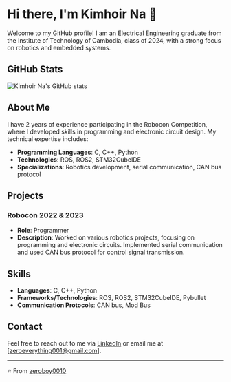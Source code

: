 # Hi there, I'm Kimhoir Na 👋

Welcome to my GitHub profile! I am an Electrical Engineering graduate from the Institute of Technology of Cambodia, class of 2024, with a strong focus on robotics and embedded systems.

## GitHub Stats
![Kimhoir Na's GitHub stats](https://github-readme-stats.vercel.app/api?username=zeroboy0010&show_icons=true&theme=radical)

## About Me

I have 2 years of experience participating in the Robocon Competition, where I developed skills in programming and electronic circuit design. My technical expertise includes:

- **Programming Languages**: C, C++, Python
- **Technologies**: ROS, ROS2, STM32CubeIDE
- **Specializations**: Robotics development, serial communication, CAN bus protocol

## Projects

### Robocon 2022 & 2023
- **Role**: Programmer
- **Description**: Worked on various robotics projects, focusing on programming and electronic circuits. Implemented serial communication and used CAN bus protocol for control signal transmission.

## Skills

- **Languages**: C, C++, Python
- **Frameworks/Technologies**: ROS, ROS2, STM32CubeIDE, Pybullet
- **Communication Protocols**: CAN bus, Mod Bus


## Contact

Feel free to reach out to me via [LinkedIn](https://www.linkedin.com/in/kimhoir-na-32210124b) or email me at [zeroeverything001@gmail.com].

---
⭐️ From [zeroboy0010](https://github.com/zeroboy0010)
